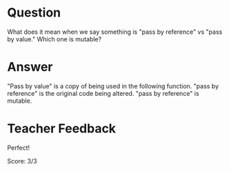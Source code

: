 # Question
What does it mean when we say something is "pass by reference" vs "pass by value." Which one is mutable?

# Answer
"Pass by value" is a copy of being used in the following function. "pass by reference" is the original code being altered. "pass by reference" is mutable.
# Teacher Feedback

Perfect!

Score: 3/3